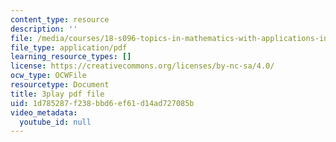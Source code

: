 ```yaml
---
content_type: resource
description: ''
file: /media/courses/18-s096-topics-in-mathematics-with-applications-in-finance-fall-2013/1d785287f238bbd6ef61d14ad727085b_ywl3pq6yc54.pdf
file_type: application/pdf
learning_resource_types: []
license: https://creativecommons.org/licenses/by-nc-sa/4.0/
ocw_type: OCWFile
resourcetype: Document
title: 3play pdf file
uid: 1d785287-f238-bbd6-ef61-d14ad727085b
video_metadata:
  youtube_id: null
---
```

